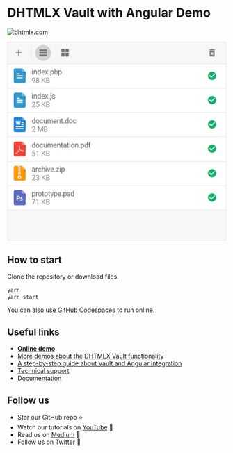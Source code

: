 # DHTMLX Vault with Angular Demo

[![dhtmlx.com](https://img.shields.io/badge/made%20by-DHTMLX-blue)](https://dhtmlx.com/)

<img src="https://raw.githubusercontent.com/DHTMLX/angular-vault-demo/master/vault.png" width="550">


## How to start

Clone the repository or download files.

```
yarn 
yarn start
```

You can also use [GitHub Codespaces](https://docs.github.com/en/codespaces/developing-in-a-codespace/creating-a-codespace-for-a-repository) to run online.

## Useful links

- **[Online demo](https://replit.com/@dhtmlx/dhtmlx-vault-with-angular)**
- [More demos about the DHTMLX Vault functionality](https://snippet.dhtmlx.com/26x2jra2?tag=vault)
- [A step-by-step guide about Vault and Angular integration](https://docs.dhtmlx.com/vault/angular_integration.html) 
- [Technical support ](https://forum.dhtmlx.com/c/vault)
- [Documentation](https://docs.dhtmlx.com/vault)

## Follow us

- Star our GitHub repo :star:
- Watch our tutorials on [YouTube](https://www.youtube.com/user/dhtmlx/videos) :eyes:
- Read us on [Medium](https://dhtmlx.medium.com) :newspaper:
- Follow us on [Twitter](https://twitter.com/dhtmlx) :feet:
